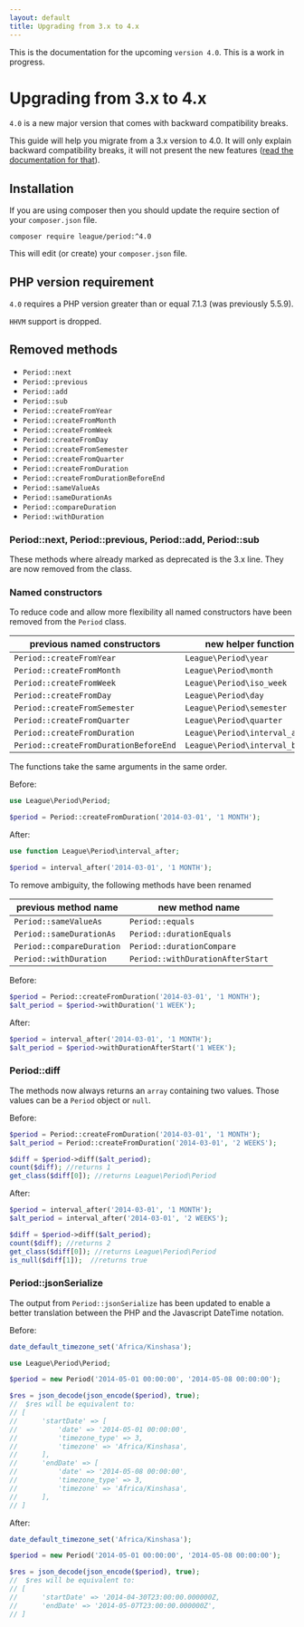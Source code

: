 ```yaml
---
layout: default
title: Upgrading from 3.x to 4.x
---
```


<p class="message-notice">This is the documentation for the upcoming <code>version 4.0</code>. This is a work in progress.</p>

# Upgrading from 3.x to 4.x

`4.0` is a new major version that comes with backward compatibility breaks.

This guide will help you migrate from a 3.x version to 4.0. It will only explain backward compatibility breaks, it will not present the new features ([read the documentation for that](/4.0/)).

## Installation

If you are using composer then you should update the require section of your `composer.json` file.

~~~
composer require league/period:^4.0
~~~

This will edit (or create) your `composer.json` file.

## PHP version requirement

`4.0` requires a PHP version greater than or equal 7.1.3 (was previously 5.5.9).

<p class="message-warning"><code>HHVM</code> support is dropped.</p>

## Removed methods

- `Period::next`
- `Period::previous`
- `Period::add`
- `Period::sub`
- `Period::createFromYear`
- `Period::createFromMonth`
- `Period::createFromWeek`
- `Period::createFromDay`
- `Period::createFromSemester`
- `Period::createFromQuarter`
- `Period::createFromDuration`
- `Period::createFromDurationBeforeEnd`
- `Period::sameValueAs`
- `Period::sameDurationAs`
- `Period::compareDuration`
- `Period::withDuration`

### Period::next, Period::previous, Period::add, Period::sub

These methods where already marked as deprecated is the 3.x line. They are now removed from the class.

### Named constructors

To reduce code and allow more flexibility all named constructors have been removed from the `Period` class.

| previous named constructors           |  new helper functions           |
| ------------------------------------- | ------------------------------- |
| `Period::createFromYear`              | `League\Period\year`            |
| `Period::createFromMonth`             | `League\Period\month`           |
| `Period::createFromWeek`              | `League\Period\iso_week`        |
| `Period::createFromDay`               | `League\Period\day`             |
| `Period::createFromSemester`          | `League\Period\semester`        |
| `Period::createFromQuarter`           | `League\Period\quarter`         |
| `Period::createFromDuration`          | `League\Period\interval_after`  |
| `Period::createFromDurationBeforeEnd` | `League\Period\interval_before` |

The functions take the same arguments in the same order.

Before:

~~~php
use League\Period\Period;

$period = Period::createFromDuration('2014-03-01', '1 MONTH');
~~~

After:

~~~php
use function League\Period\interval_after;

$period = interval_after('2014-03-01', '1 MONTH');
~~~

To remove ambiguity, the following methods have been renamed

| previous method name          |  new method name                 |
| ----------------------------- | -------------------------------- |
| `Period::sameValueAs`         | `Period::equals`                 |
| `Period::sameDurationAs`      | `Period::durationEquals`         |
| `Period::compareDuration`     | `Period::durationCompare`        |
| `Period::withDuration`        | `Period::withDurationAfterStart` |

Before:

~~~php
$period = Period::createFromDuration('2014-03-01', '1 MONTH');
$alt_period = $period->withDuration('1 WEEK');
~~~

After:

~~~php
$period = interval_after('2014-03-01', '1 MONTH');
$alt_period = $period->withDurationAfterStart('1 WEEK');
~~~

### Period::diff

The methods now always returns an `array` containing two values. Those values can be a `Period` object or `null`.

Before:

~~~php
$period = Period::createFromDuration('2014-03-01', '1 MONTH');
$alt_period = Period::createFromDuration('2014-03-01', '2 WEEKS');

$diff = $period->diff($alt_period);
count($diff); //returns 1
get_class($diff[0]); //returns League\Period\Period
~~~

After:

~~~php
$period = interval_after('2014-03-01', '1 MONTH');
$alt_period = interval_after('2014-03-01', '2 WEEKS');

$diff = $period->diff($alt_period);
count($diff); //returns 2
get_class($diff[0]); //returns League\Period\Period
is_null($diff[1]);  //returns true
~~~

### Period::jsonSerialize

The output from `Period::jsonSerialize` has been updated to enable a better translation between the PHP and the Javascript DateTime notation.

Before:

~~~php
date_default_timezone_set('Africa/Kinshasa');

use League\Period\Period;

$period = new Period('2014-05-01 00:00:00', '2014-05-08 00:00:00');

$res = json_decode(json_encode($period), true);
//  $res will be equivalent to:
// [
//      'startDate' => [
//          'date' => '2014-05-01 00:00:00',
//          'timezone_type' => 3,
//          'timezone' => 'Africa/Kinshasa',
//      ],
//      'endDate' => [
//          'date' => '2014-05-08 00:00:00',
//          'timezone_type' => 3,
//          'timezone' => 'Africa/Kinshasa',
//      ],
// ]
~~~

After:

~~~php
date_default_timezone_set('Africa/Kinshasa');

$period = new Period('2014-05-01 00:00:00', '2014-05-08 00:00:00');

$res = json_decode(json_encode($period), true);
//  $res will be equivalent to:
// [
//      'startDate' => '2014-04-30T23:00:00.000000Z,
//      'endDate' => '2014-05-07T23:00:00.000000Z',
// ]
~~~